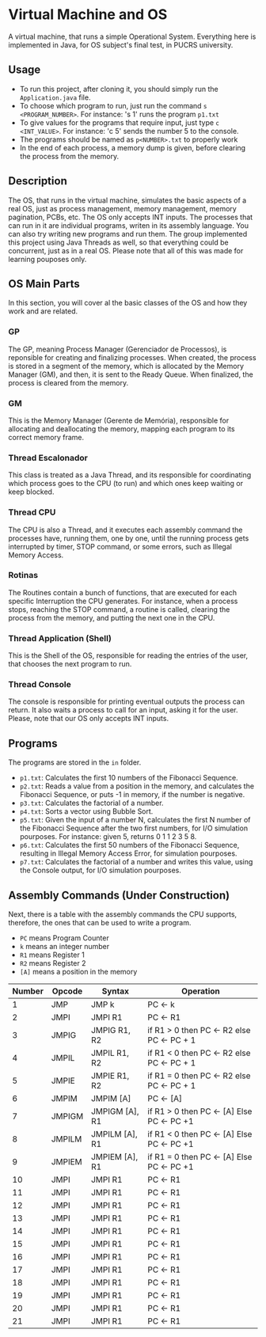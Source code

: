 # Virtual Machine and OS
A virtual machine, that runs a simple Operational System. Everything here is implemented in Java, for OS subject's final test, in PUCRS university. 

## Usage
- To run this project, after cloning it, you should simply run the ```Application.java``` file.
- To choose which program to run, just run the command ```s <PROGRAM_NUMBER>```. For instance: 's 1' runs the program ```p1.txt```
- To give values for the programs that require input, just type ``` c <INT_VALUE> ```. For instance: 'c 5' sends the number 5 to the console.
- The programs should be named as ```p<NUMBER>.txt``` to properly work
- In the end of each process, a memory dump is given, before clearing the process from the memory.

## Description
The OS, that runs in the virtual machine, simulates the basic aspects of a real OS, just as process management, memory management, memory pagination, PCBs, etc. The OS only accepts INT inputs. The processes that can run in it are individual programs, writen in its assembly language. You can also try writing new programs and run them. The group implemented this project using Java Threads as well, so that everything could be concurrent, just as in a real OS. Please note that all of this was made for learning pouposes only.

## OS Main Parts
In this section, you will cover al the basic classes of the OS and how they work and are related.

### GP
The GP, meaning Process Manager (Gerenciador de Processos), is reponsible for creating and finalizing processes. When created, the process is stored in a segment of the memory, which is allocated by the Memory Manager (GM), and then, it is sent to the Ready Queue. When finalized, the process is cleared from the memory. 

### GM
This is the Memory Manager (Gerente de Memória), responsible for allocating and deallocating the memory, mapping each program to its correct memory frame.

### Thread Escalonador
This class is treated as a Java Thread, and its responsible for coordinating which process goes to the CPU (to run) and which ones keep waiting or keep blocked.

### Thread CPU
The CPU is also a Thread, and it executes each assembly command the processes have, running them, one by one, until the running process gets interrupted by timer, STOP command, or some errors, such as Illegal Memory Access.

### Rotinas
The Routines contain a bunch of functions, that are executed for each specific Interruption the CPU generates. For instance, when a process stops, reaching the STOP command, a routine is called, clearing the process from the memory, and putting the next one in the CPU.

### Thread Application (Shell)
This is the Shell of the OS, responsible for reading the entries of the user, that chooses the next program to run.

### Thread Console
The console is responsible for printing eventual outputs the process can return. It also waits a process to call for an input, asking it for the user. Please, note that our OS only accepts INT inputs.


## Programs
The programs are stored in the ```in``` folder.
 - ```p1.txt```: Calculates the first 10 numbers of the Fibonacci Sequence.
 - ```p2.txt```: Reads a value from a position in the memory, and calculates the Fibonacci Sequence, or puts -1 in memory, if the number is negative.
 - ```p3.txt```: Calculates the factorial of a number.
 - ```p4.txt```: Sorts a  vector using Bubble Sort.
 - ```p5.txt```: Given the input of a number N, calculates the first N number of the Fibonacci Sequence after the two first numbers, for I/O simulation pourposes. For instance: given 5, returns 0 1 1 2 3 5 8.
 - ```p6.txt```: Calculates the first 50 numbers of the Fibonacci Sequence, resulting in Illegal Memory Access Error, for simulation pourposes.
 - ```p7.txt```: Calculates the factorial of a number and writes this value, using the Console output, for I/O simulation pourposes.
 
 ## Assembly Commands (Under Construction)
 Next, there is a table with the assembly commands the CPU supports, therefore, the ones that can be used to write a program.
- ``` PC ``` means Program Counter
-  ``` k ``` means an integer number
-  ``` R1 ``` means Register 1
-  ``` R2 ``` means Register 2
-  ``` [A] ``` means a position in the memory
 
| Number  |  Opcode  | Syntax  |  Operation  |
| ------- | -------- | ------- | ----------- |
| 1 | JMP | JMP k | PC &#8592; k |
| 2 | JMPI | JMPI R1 | PC &#8592; R1 |
| 3 | JMPIG | JMPIG R1, R2 | if R1 > 0 then PC &#8592; R2 else PC &#8592; PC + 1 |
| 4 | JMPIL | JMPIL R1, R2 | if R1 < 0 then PC &#8592; R2 else PC &#8592; PC + 1 |
| 5 | JMPIE | JMPIE R1, R2 | if R1 = 0 then PC &#8592; R2 else PC &#8592; PC + 1 |
| 6 | JMPIM | JMPIM [A] | PC &#8592; [A] |
| 7 | JMPIGM | JMPIGM [A], R1 | if R1 > 0 then PC &#8592; [A] Else PC &#8592; PC +1 |
| 8 | JMPILM | JMPILM [A], R1 | if R1 < 0 then PC &#8592; [A] Else PC &#8592; PC +1 |
| 9 | JMPIEM | JMPIEM [A], R1 | if R1 = 0 then PC &#8592; [A] Else PC &#8592; PC +1 |
| 10 | JMPI | JMPI R1 | PC &#8592; R1 |
| 11 | JMPI | JMPI R1 | PC &#8592; R1 |
| 12 | JMPI | JMPI R1 | PC &#8592; R1 |
| 13 | JMPI | JMPI R1 | PC &#8592; R1 |
| 14 | JMPI | JMPI R1 | PC &#8592; R1 |
| 15 | JMPI | JMPI R1 | PC &#8592; R1 |
| 16 | JMPI | JMPI R1 | PC &#8592; R1 |
| 17 | JMPI | JMPI R1 | PC &#8592; R1 |
| 18 | JMPI | JMPI R1 | PC &#8592; R1 |
| 19 | JMPI | JMPI R1 | PC &#8592; R1 |
| 20 | JMPI | JMPI R1 | PC &#8592; R1 |
| 21 | JMPI | JMPI R1 | PC &#8592; R1 |

